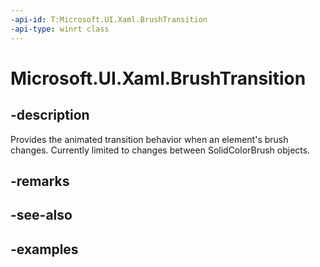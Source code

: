 ```yaml
---
-api-id: T:Microsoft.UI.Xaml.BrushTransition
-api-type: winrt class
---
```


<!-- Class syntax.
public class BrushTransition 
-->

# Microsoft.UI.Xaml.BrushTransition

## -description
Provides the animated transition behavior when an element's brush changes. Currently limited to changes between SolidColorBrush objects.

## -remarks

## -see-also

## -examples

